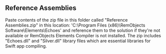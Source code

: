 ## Reference Assemblies
Paste contents of the zip file in this folder called "Reference Assemblies.zip" in this location:
'C:\Program Files (x86)\RemObjects Software\Elements\Echoes'
and reference them to the solution if they're not available or RemObjects Elements Compiler is not installed.
The zip includes "Echoes.dll" and "Silver.dll" library files which are essential libraries for Swift app compiling.
